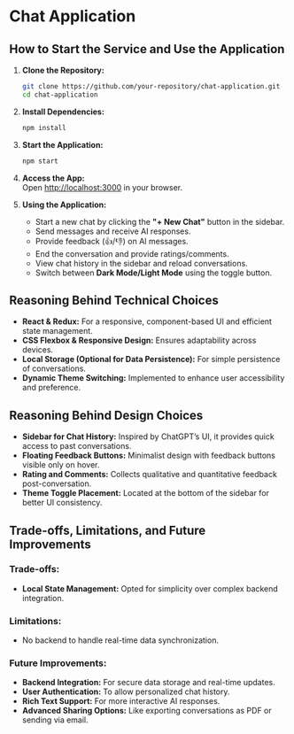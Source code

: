 # Chat Application

## How to Start the Service and Use the Application

1. **Clone the Repository:**  
   ```bash
   git clone https://github.com/your-repository/chat-application.git
   cd chat-application
   ```

2. **Install Dependencies:**  
   ```bash
   npm install
   ```

3. **Start the Application:**  
   ```bash
   npm start
   ```

4. **Access the App:**  
   Open [http://localhost:3000](http://localhost:3000) in your browser.

5. **Using the Application:**
   - Start a new chat by clicking the **"+ New Chat"** button in the sidebar.
   - Send messages and receive AI responses.
   - Provide feedback (👍/👎) on AI messages.
   - End the conversation and provide ratings/comments.
   - View chat history in the sidebar and reload conversations.
   - Switch between **Dark Mode/Light Mode** using the toggle button.
   

## Reasoning Behind Technical Choices

- **React & Redux:** For a responsive, component-based UI and efficient state management.
- **CSS Flexbox & Responsive Design:** Ensures adaptability across devices.
- **Local Storage (Optional for Data Persistence):** For simple persistence of conversations.
- **Dynamic Theme Switching:** Implemented to enhance user accessibility and preference.

## Reasoning Behind Design Choices

- **Sidebar for Chat History:** Inspired by ChatGPT’s UI, it provides quick access to past conversations.
- **Floating Feedback Buttons:** Minimalist design with feedback buttons visible only on hover.
- **Rating and Comments:** Collects qualitative and quantitative feedback post-conversation.
- **Theme Toggle Placement:** Located at the bottom of the sidebar for better UI consistency.

## Trade-offs, Limitations, and Future Improvements

### Trade-offs:
- **Local State Management:** Opted for simplicity over complex backend integration.


### Limitations:
- No backend to handle real-time data synchronization.


### Future Improvements:
- **Backend Integration:** For secure data storage and real-time updates.
- **User Authentication:** To allow personalized chat history.
- **Rich Text Support:** For more interactive AI responses.
- **Advanced Sharing Options:** Like exporting conversations as PDF or sending via email.



